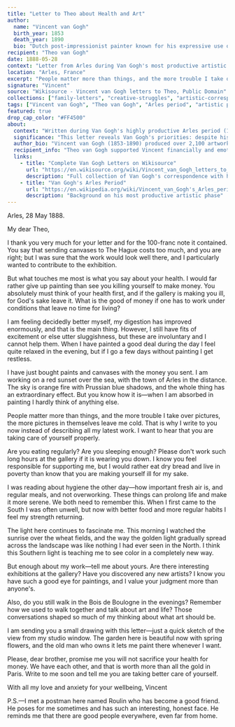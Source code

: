```yaml
---
title: "Letter to Theo about Health and Art"
author:
  name: "Vincent van Gogh"
  birth_year: 1853
  death_year: 1890
  bio: "Dutch post-impressionist painter known for his expressive use of color and emotional intensity"
recipient: "Theo van Gogh"
date: 1888-05-28
context: "Letter from Arles during Van Gogh's most productive artistic period, expressing concern for Theo's health while discussing his own painting progress"
location: "Arles, France"
excerpt: "People matter more than things, and the more trouble I take over pictures, the more pictures in themselves leave me cold. I would far rather give up painting than see you killing yourself to make money."
signature: "Vincent"
source: "Wikisource - Vincent van Gogh letters to Theo, Public Domain"
collections: ["family-letters", "creative-struggles", "artistic-correspondence"]
tags: ["Vincent van Gogh", "Theo van Gogh", "Arles period", "artistic process", "health concerns", "brotherly love", "Post-Impressionism"]
featured: true
drop_cap_color: "#FF4500"
about:
  context: "Written during Van Gogh's highly productive Arles period (1888-1889) when he created some of his most famous works. This letter shows his deep concern for Theo's health alongside his artistic development."
  significance: "This letter reveals Van Gogh's priorities: despite his artistic ambitions, his brother's wellbeing mattered more. It captures the tension between artistic passion and family devotion during his creative peak."
  author_bio: "Vincent van Gogh (1853-1890) produced over 2,100 artworks in his decade-long career. His Arles period was marked by intense creativity and the development of his distinctive style."
  recipient_info: "Theo van Gogh supported Vincent financially and emotionally throughout his career, often at the expense of his own health and wellbeing, as this letter acknowledges."
  links:
    - title: "Complete Van Gogh Letters on Wikisource"
      url: "https://en.wikisource.org/wiki/Vincent_van_Gogh_letters_to_Theo"
      description: "Full collection of Van Gogh's correspondence with his brother"
    - title: "Van Gogh's Arles Period"
      url: "https://en.wikipedia.org/wiki/Vincent_van_Gogh's_Arles_period"
      description: "Background on his most productive artistic phase"
---
```


Arles, 28 May 1888.

My dear Theo,

I thank you very much for your letter and for the 100-franc note it contained. You say that sending canvases to The Hague costs too much, and you are right; but I was sure that the work would look well there, and I particularly wanted to contribute to the exhibition.

But what touches me most is what you say about your health. I would far rather give up painting than see you killing yourself to make money. You absolutely must think of your health first, and if the gallery is making you ill, for God's sake leave it. What is the good of money if one has to work under conditions that leave no time for living?

I am feeling decidedly better myself, my digestion has improved enormously, and that is the main thing. However, I still have fits of excitement or else utter sluggishness, but these are involuntary and I cannot help them. When I have painted a good deal during the day I feel quite relaxed in the evening, but if I go a few days without painting I get restless.

I have just bought paints and canvases with the money you sent. I am working on a red sunset over the sea, with the town of Arles in the distance. The sky is orange fire with Prussian blue shadows, and the whole thing has an extraordinary effect. But you know how it is—when I am absorbed in painting I hardly think of anything else.

People matter more than things, and the more trouble I take over pictures, the more pictures in themselves leave me cold. That is why I write to you now instead of describing all my latest work. I want to hear that you are taking care of yourself properly.

Are you eating regularly? Are you sleeping enough? Please don't work such long hours at the gallery if it is wearing you down. I know you feel responsible for supporting me, but I would rather eat dry bread and live in poverty than know that you are making yourself ill for my sake.

I was reading about hygiene the other day—how important fresh air is, and regular meals, and not overworking. These things can prolong life and make it more serene. We both need to remember this. When I first came to the South I was often unwell, but now with better food and more regular habits I feel my strength returning.

The light here continues to fascinate me. This morning I watched the sunrise over the wheat fields, and the way the golden light gradually spread across the landscape was like nothing I had ever seen in the North. I think this Southern light is teaching me to see color in a completely new way.

But enough about my work—tell me about yours. Are there interesting exhibitions at the gallery? Have you discovered any new artists? I know you have such a good eye for paintings, and I value your judgment more than anyone's.

Also, do you still walk in the Bois de Boulogne in the evenings? Remember how we used to walk together and talk about art and life? Those conversations shaped so much of my thinking about what art should be.

I am sending you a small drawing with this letter—just a quick sketch of the view from my studio window. The garden here is beautiful now with spring flowers, and the old man who owns it lets me paint there whenever I want.

Please, dear brother, promise me you will not sacrifice your health for money. We have each other, and that is worth more than all the gold in Paris. Write to me soon and tell me you are taking better care of yourself.

With all my love and anxiety for your wellbeing,
Vincent

P.S.—I met a postman here named Roulin who has become a good friend. He poses for me sometimes and has such an interesting, honest face. He reminds me that there are good people everywhere, even far from home.